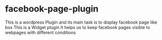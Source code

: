 # facebook-page-plugin
This is a wordpress Plugin and its main task is to display facebook page like box 
This is a Widget plugin 
It helps us to keep facebook pages visible to webpages with different conditions
